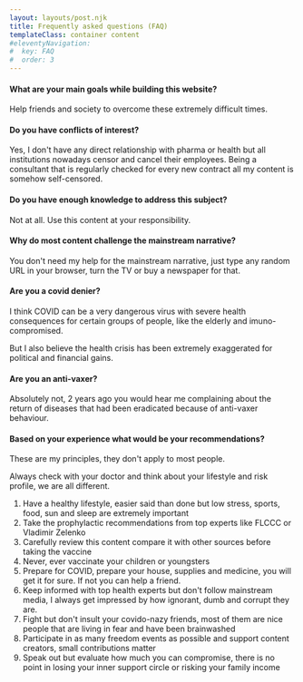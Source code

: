 ```yaml
---
layout: layouts/post.njk
title: Frequently asked questions (FAQ)
templateClass: container content
#eleventyNavigation:
#  key: FAQ
#  order: 3
---
```


#### What are your main goals while building this website?

Help friends and society to overcome these extremely difficult times.

#### Do you have conflicts of interest?

Yes, I don't have any direct relationship with pharma or health but all institutions nowadays censor and cancel their employees.
Being a consultant that is regularly checked for every new contract all my content is somehow self-censored.

#### Do you have enough knowledge to address this subject?

Not at all. Use this content at your responsibility.

#### Why do most content challenge the mainstream narrative?

You don't need my help for the mainstream narrative, just type any random URL in your browser, turn the TV or buy a newspaper for that.

#### Are you a covid denier?

I think COVID can be a very dangerous virus with severe health consequences for certain groups of people, like the elderly and imuno-compromised.

But I also believe the health crisis has been extremely exaggerated for political and financial gains.

#### Are you an anti-vaxer?

Absolutely not, 2 years ago you would hear me complaining about the return of diseases that had been eradicated because of anti-vaxer behaviour.

#### Based on your experience what would be your recommendations?

These are my principles, they don't apply to most people.

Always check with your doctor and think about your lifestyle and risk profile, we are all different.

1. Have a healthy lifestyle, easier said than done but low stress, sports, food, sun and sleep are extremely important
2. Take the prophylactic recommendations from top experts like FLCCC or Vladimir Zelenko
3. Carefully review this content compare it with other sources before taking the vaccine
4. Never, ever vaccinate your children or youngsters
5. Prepare for COVID, prepare your house, supplies and medicine, you will get it for sure. If not you can help a friend.
6. Keep informed with top health experts but don't follow mainstream media, I always get impressed by how ignorant, dumb and corrupt they are.
7. Fight but don't insult your covido-nazy friends, most of them are nice people that are living in fear and have been brainwashed
8. Participate in as many freedom events as possible and support content creators, small contributions matter
9. Speak out but evaluate how much you can compromise, there is no point in losing your inner support circle or risking your family income
